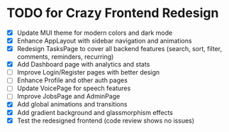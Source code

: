 # TODO for Crazy Frontend Redesign

- [x] Update MUI theme for modern colors and dark mode
- [x] Enhance AppLayout with sidebar navigation and animations
- [x] Redesign TasksPage to cover all backend features (search, sort, filter, comments, reminders, recurring)
- [x] Add Dashboard page with analytics and stats
- [ ] Improve Login/Register pages with better design
- [ ] Enhance Profile and other auth pages
- [ ] Update VoicePage for speech features
- [ ] Improve JobsPage and AdminPage
- [x] Add global animations and transitions
- [x] Add gradient background and glassmorphism effects
- [x] Test the redesigned frontend (code review shows no issues)
